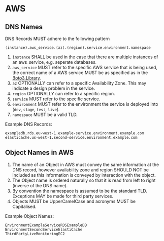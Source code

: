 # AWS

## DNS Names

DNS Records MUST adhere to the following pattern

```text
(instance).aws_service.(az).(region).service.environment.namespace
```

1. `instance` SHALL be used in the case that there are multiple instances of an aws_service, e.g. seperate databases.
1. `aws_service` MUST refer to the specific AWS service that is being used, the correct name of a AWS service MUST be
   as specified as in the [Boto3 Library](https://boto3.readthedocs.io/en/latest/reference/services/index.html).
1. `az` OPTIONALLY can refer to a specific Availability Zone. This may indicate a design problem in the service.
1. `region` OPTIONALLY can refer to a specific region.
1. `service` MUST refer to the specific service.
1. `environment` MUST refer to the environment the service is deployed into (`dev`, `stage`, `test`, `live`).
1. `namespace` MUST be a valid TLD.

Example DNS Records:

```text
exampledb.rds.eu-west-1.example-service.environment.example.com
elasticache.us-west-1.second-service.environment.example.com
```

## Object Names in AWS

1. The name of an Object in AWS must convey the same information at the DNS record, however availability zone and
   region SHOULD NOT be included as this information is conveyed by interaction with the object.
1. The Object name is ordered naturally so that it is read from left to right (inverse of the DNS name).
1. By convention the namespace is assumed to be the standard TLD. Exceptions MAY be made for third party services.
1. Objects MUST be UpperCamelCase and acronyms MUST be Capitalised.

Example Object Names:

```text
EnvironmentExampleServiceRDSExampleDB
EnvironmentSecondServiceElastiCache
ThirdPartyLiveMonitoringEC2
```
